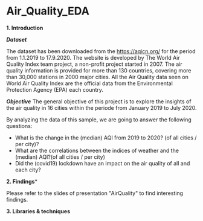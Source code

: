 # Air_Quality_EDA

**1. Introduction**

***Dataset***

The dataset has been downloaded from the https://aqicn.org/ for the period from 1.1.2019 to 17.9.2020.
The website is developed by The World Air Quality Index team project, a non-profit project started in 2007.
The air quality information is provided for more than 130 countries, covering more than 30,000 stations in 2000 major cities.
All the Air Quality data seen on World Air Quality Index are the official data from the Environmental Protection Agency (EPA) each country.

***Objective***
The general objective of this project is to explore the insights of the air quality in 16 cities within the periode from January 2019 to July 2020.

By analyzing the data of this sample, we are going to answer the following questions:
  * What is the change in the (median) AQI from 2019 to 2020? (of all cities / per city)?
  * What are the correlations between the indices of weather and the (median) AQI?(of all cities / per city)
  * Did the (covid19) lockdown have an impact on the air quality of all and each city? 



**2. Findings***

Please refer to the slides of presentation "AirQuality" to find interesting findings. 

**3. Libraries & techniques**




